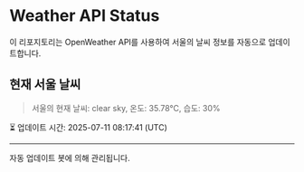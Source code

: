 
# Weather API Status

이 리포지토리는 OpenWeather API를 사용하여 서울의 날씨 정보를 자동으로 업데이트합니다.

## 현재 서울 날씨
> 서울의 현재 날씨: clear sky, 온도: 35.78°C, 습도: 30%

⏳ 업데이트 시간: 2025-07-11 08:17:41 (UTC)

---
자동 업데이트 봇에 의해 관리됩니다.
